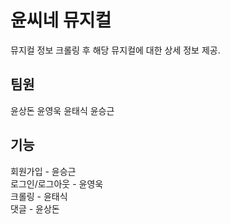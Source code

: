 # 윤씨네 뮤지컬 
뮤지컬 정보 크롤링 후 해당 뮤지컬에 대한 상세 정보 제공. 
 
## 팀원 
윤상돈
윤영욱
윤태식
윤승근 

## 기능
회원가입 - 윤승근  
로그인/로그아웃 - 윤영욱  
크롤링 - 윤태식  
댓글 - 윤상돈  
